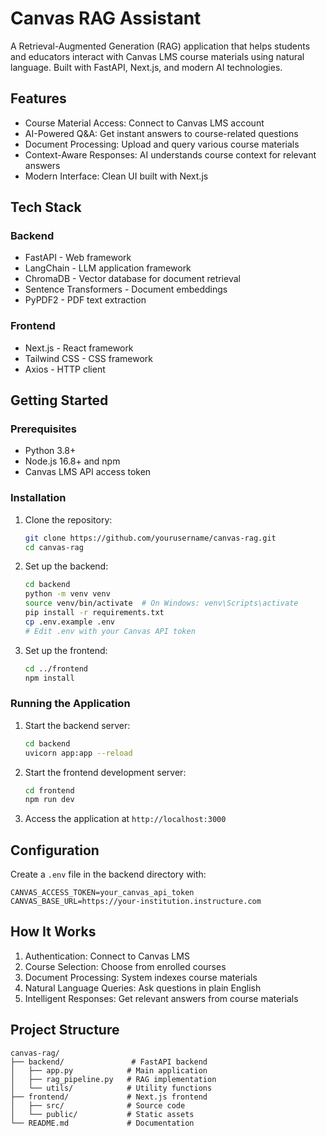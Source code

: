 # Canvas RAG Assistant

A Retrieval-Augmented Generation (RAG) application that helps students and educators interact with Canvas LMS course materials using natural language. Built with FastAPI, Next.js, and modern AI technologies.

## Features

- Course Material Access: Connect to Canvas LMS account
- AI-Powered Q&A: Get instant answers to course-related questions
- Document Processing: Upload and query various course materials
- Context-Aware Responses: AI understands course context for relevant answers
- Modern Interface: Clean UI built with Next.js

## Tech Stack

### Backend
- FastAPI - Web framework
- LangChain - LLM application framework
- ChromaDB - Vector database for document retrieval
- Sentence Transformers - Document embeddings
- PyPDF2 - PDF text extraction

### Frontend
- Next.js - React framework
- Tailwind CSS - CSS framework
- Axios - HTTP client

## Getting Started

### Prerequisites
- Python 3.8+
- Node.js 16.8+ and npm
- Canvas LMS API access token

### Installation

1. Clone the repository:
   ```bash
   git clone https://github.com/yourusername/canvas-rag.git
   cd canvas-rag
   ```

2. Set up the backend:
   ```bash
   cd backend
   python -m venv venv
   source venv/bin/activate  # On Windows: venv\Scripts\activate
   pip install -r requirements.txt
   cp .env.example .env
   # Edit .env with your Canvas API token
   ```

3. Set up the frontend:
   ```bash
   cd ../frontend
   npm install
   ```

### Running the Application

1. Start the backend server:
   ```bash
   cd backend
   uvicorn app:app --reload
   ```

2. Start the frontend development server:
   ```bash
   cd frontend
   npm run dev
   ```

3. Access the application at `http://localhost:3000`

## Configuration

Create a `.env` file in the backend directory with:

```
CANVAS_ACCESS_TOKEN=your_canvas_api_token
CANVAS_BASE_URL=https://your-institution.instructure.com
```

## How It Works

1. Authentication: Connect to Canvas LMS
2. Course Selection: Choose from enrolled courses
3. Document Processing: System indexes course materials
4. Natural Language Queries: Ask questions in plain English
5. Intelligent Responses: Get relevant answers from course materials

## Project Structure

```
canvas-rag/
├── backend/               # FastAPI backend
│   ├── app.py            # Main application
│   ├── rag_pipeline.py   # RAG implementation
│   └── utils/            # Utility functions
├── frontend/             # Next.js frontend
│   ├── src/              # Source code
│   └── public/           # Static assets
└── README.md             # Documentation
```